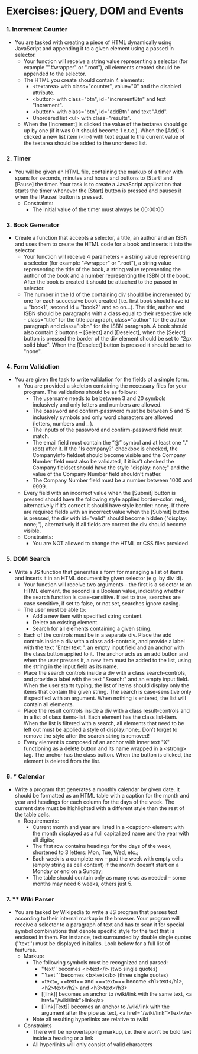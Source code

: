 Exercises: jQuery, DOM and Events
==================================

### 1. Increment Counter
* You are tasked with creating a piece of HTML dynamically using JavaScript and appending it to a given element using
a passed in selector.
  * Your function will receive a string value representing a selector (for example ""#wrapper" or ".root"), all elements created should be appended to the selector.
  * The HTML you create should contain 4 elements:
      * <textarea\> with class="counter", value="0" and the disabled attribute.
      * <button\> with class="btn", id="incrementBtn" and text "Increment".
      * <button\> with class="btn", id="addBtn" and text "Add".
      * Unordered list <ul\> with class="results".
  * When the [Increment] is clicked the value of the textarea should go up by one (if it was 0 it should become 1 e.t.c.). When the [Add] is clicked a new list item (<li\>) with text equal to the current value of the textarea should be added to the unordered list.

### 2. Timer
* You will be given an HTML file, containing the markup of a timer with spans for seconds, minutes and hours and buttons to [Start] and [Pause] the timer. Your task is to create a JavaScript application that starts the timer whenever the [Start] button is pressed and pauses it when the [Pause] button is pressed.
  * Constraints:
    * The initial value of the timer must always be 00:00:00

### 3. Book Generator
* Create a function that accepts a selector, a title, an author and an ISBN and uses them to create the HTML code for a book and inserts it into the selector.
  * Your function will receive 4 parameters - a string value representing a selector (for example "#wrapper" or ".root"), a string value representing the title of the book, a string value representing the author of the book and a number representing the ISBN of the book. After the book is created it should be attached to the passed in selector.
  * The number in the Id of the containing div should be incremented by one for each successive book created (i.e. first book should have id = "book1", second id = "book2" and so on…). The title, author and ISBN should be paragraphs with a class equal to their respective role - class="title" for the title paragraph, class="author" for the author paragraph and class="isbn" for the ISBN paragraph. A book should also contain 2 buttons – [Select] and [Deselect], when the [Select] button is pressed the border of the div element should be set to "2px solid blue". When the [Deselect] button is pressed it should be set to "none".

### 4. Form Validation
* You are given the task to write validation for the fields of a simple form.
  * You are provided a skeleton containing the necessary files for your program. The validations should be as follows:
  	 * The username needs to be between 3 and 20 symbols inclusively and only letters and numbers are allowed.
     * The password and confirm-password must be between 5 and 15 inclusively symbols and only word characters are allowed (letters, numbers and _ ).
     * The inputs of the password and confirm-password field must match.
     * The email field must contain the “@” symbol and at least one "."(dot) after it.
      If the "Is company?" checkbox is checked, the CompanyInfo fieldset should become visible and the Company Number field must also be validated, if it isn’t checked the Company fieldset should have the style "display: none;" and the value of the Company Number field shouldn’t matter.
      * The Company Number field must be a number between 1000 and 9999.
  * Every field with an incorrect value when the [Submit] button is pressed should have the following style applied border-color: red;, alternatively if it’s correct it should have style border: none;. If there are required fields with an incorrect value when the [Submit] button is pressed, the div with id="valid" should become hidden ("display: none;"), alternatively if all fields are correct the div should become visible.
  * Constraints:
    * You are NOT allowed to change the HTML or CSS files provided.

### 5. DOM Search
* Write a JS function that generates a form for managing a list of items and inserts it in an HTML document by given selector (e.g. by div id).
  * Your function will receive two arguments – the first is a selector to an HTML element, the second is a Boolean value, indicating whether the search function is case-sensitive. If set to true, searches are case sensitive, if set to false, or not set, searches ignore casing.
  * The user must be able to:
    * Add a new item with specified string content.
    * Delete an existing element.
    * Search for all elements containing a given string.
  * Each of the controls must be in a separate div. Place the add controls inside a div with a class add-controls, and provide a label with the text “Enter text:”, an empty input field and an anchor with the class button applied to it. The anchor acts as an add button and when the user presses it, a new item must be added to the list, using the string in the input field as its name.
  * Place the search controls inside a div with a class search-controls, and provide a label with the text "Search:" and an empty input field. When the user starts typing, the list of items should display only the items that contain the given string. The search is case-sensitive only if specified with an argument. When nothing is entered, the list will contain all elements.
  * Place the result controls inside a div with a class result-controls and in a list of class items-list. Each element has the class list-item. When the list is filtered with a search, all elements that need to be left out must be applied a style of display:none;. Don’t forget to remove the style after the search string is removed!
  * Every element is composed of an anchor with inner text "X" functioning as a delete button and its name wrapped in a <strong\> tag. The anchor has the class button. When the button is clicked, the element is deleted from the list.

### 6. * Calendar
* Write a program that generates a monthly calendar by given date. It should be formatted as an HTML table with a caption for the month and year and headings for each column for the days of the week. The current date must be highlighted with a different style than the rest of the table cells.
    * Requirements:
      * Current month and year are listed in a <caption\> element with the month displayed as a full capitalized name and the year with all digits;
      * The first row contains headings for the days of the week, shortened to 3 letters: Mon, Tue, Wed, etc.;
      * Each week is a complete row – pad the week with empty cells (empty string as cell content) if the month doesn’t start on a Monday or end on a Sunday;
      * The table should contain only as many rows as needed – some months may need 6 weeks, others just 5.

### 7. ** Wiki Parser
* You are tasked by Wikipedia to write a JS program that parses text according to their internal markup in the browser. Your program will receive a selector to a paragraph of text and has to scan it for special symbol combinations that denote specific style for the text that is enclosed in them. For instance, text surrounded by double single quotes (''text'') must be displayed in italics. Look bellow for a full list of features.
  * Markup:
    * The following symbols must be recognized and parsed:
      * ''text'' becomes <i\>text</i\> (two single quotes)
      * '''text''' becomes <b\>text</b\> (three single quotes)
      * =text=, ==text== and ===text=== become <h1\>text</h1\>, <h2\>text</h2\> and <h3\>text</h3\>
      * [[link]] becomes an anchor to /wiki/link with the same text, <a href="/wiki/link"\>link</a\>
      * [[link|Text]] becomes an anchor to /wiki/link with the argument after the pipe as text, <a href="/wiki/link"\>Text</a\>
    * Note all resulting hyperlinks are relative to /wiki
  * Constraints
    * There will be no overlapping markup, i.e. there won’t be bold text inside a heading or a link
    * All hyperlinks will only consist of valid characters
